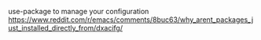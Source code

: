 use-package to manage your configuration https://www.reddit.com/r/emacs/comments/8buc63/why_arent_packages_just_installed_directly_from/dxacifg/